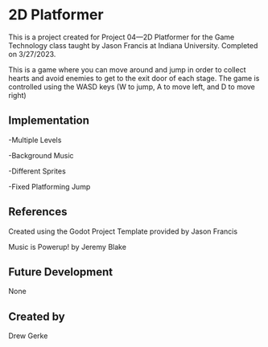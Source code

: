 # 2D Platformer

This is a project created for Project 04—2D Platformer for the Game Technology class taught by Jason Francis at Indiana University. Completed on 3/27/2023.

This is a game where you can move around and jump in order to collect hearts and avoid enemies to get to the exit door of each stage. The game is controlled using the WASD keys (W to jump, A to move left, and D to move right)

## Implementation
-Multiple Levels

-Background Music

-Different Sprites

-Fixed Platforming Jump


## References
Created using the Godot Project Template provided by Jason Francis

Music is Powerup! by Jeremy Blake

## Future Development
None

## Created by
Drew Gerke
